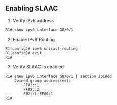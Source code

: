 ## Enabling SLAAC

1. Verify IPv6 address
```text
R1# show ipv6 interface G0/0/1
```
2. Enable IPv6 Routing
```text
R1(config)# ipv6 unicast-routing 
R1(config)# exit 
R1#
```
3. Verify SLAAC is enabled
```text
R1# show ipv6 interface G0/0/1 | section Joined 
	Joined group address(es): 
		FF02::1 
		FF02::2 
		F02::1:FF00:1
R1#
```